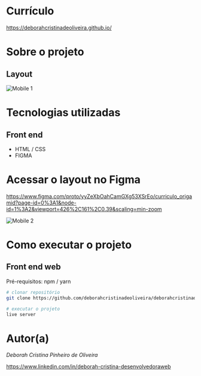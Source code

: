 # Currículo
https://deborahcristinadeoliveira.github.io/
# Sobre o projeto
## Layout
![Mobile 1](https://github.com/deborahcristinadeoliveira/deborahcristinadeoliveira.github.io/blob/main/img/curriculo.gif)


# Tecnologias utilizadas
## Front end
- HTML / CSS
- FIGMA

# Acessar o layout no Figma
https://www.figma.com/proto/yyZeXbOahCamGXg53XSrEo/curriculo_origamid?page-id=0%3A1&node-id=1%3A2&viewport=426%2C161%2C0.39&scaling=min-zoom

![Mobile 2](https://github.com/deborahcristinadeoliveira/deborahcristinadeoliveira.github.io/blob/main/img/figma.gif)
# Como executar o projeto

## Front end web
Pré-requisitos: npm / yarn

```bash
# clonar repositório
git clone https://github.com/deborahcristinadeoliveira/deborahcristinadeoliveira.github.io.git

# executar o projeto
live server
```

# Autor(a)
<i> Deborah Cristina Pinheiro de Oliveira</i>

https://www.linkedin.com/in/deborah-cristina-desenvolvedoraweb

